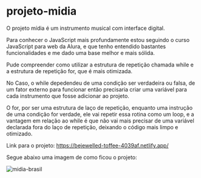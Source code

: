 # projeto-midia

O projeto mídia é um instrumento musical com interface digital.

Para conhecer o JavaScript mais profundamente estou seguindo o curso JavaScript para web da Alura, 
e que tenho entendido bastantes funcionalidades e me dado uma base melhor e mais sólida.

Pude compreender como utilizar a estrutura de repetição chamada while e a estrutura de repetição for, que é mais otimizada.

No Caso, o while depedendeu de uma condição ser verdadeira ou falsa, de um fator externo para funcionar 
então precisaria criar uma variável para cada instrumento que fosse adicionar ao projeto.

O for, por ser uma estrutura de laço de repetição, enquanto uma instrução de uma condição for verdade, 
ele vai repetir essa rotina como um loop, e a vantagem em relação ao while é que não vai mais precisar de uma variável 
declarada fora do laço de repetição, deixando o código mais limpo e otimizado.

 
Link para o projeto: https://bejewelled-toffee-4039af.netlify.app/

Segue abaixo uma imagem de como ficou o projeto:

![midia-brasil](https://user-images.githubusercontent.com/107739313/199741134-3a254390-2317-4e07-9eeb-6a9556f7a559.png)


